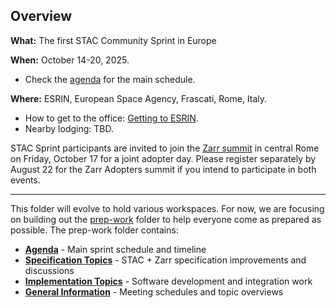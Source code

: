 ## Overview

**What:** The first STAC Community Sprint in Europe

**When:** October 14-20, 2025.
* Check the [agenda](agenda.md) for the main schedule.

**Where:** ESRIN, European Space Agency, Frascati, Rome, Italy.

* How to get to the office: [Getting to ESRIN](https://www.esa.int/About_Us/ESRIN/Getting_to_ESRIN).
* Nearby lodging: TBD.

STAC Sprint participants are invited to join the [Zarr summit](https://zarr-summit-2025.netlify.app/) in central Rome on Friday, October 17 for a joint adopter day.
Please register separately by August 22 for the Zarr Adopters summit if you intend to participate in both events.

-----
This folder will evolve to hold various workspaces. For now, we are focusing on building out the [prep-work](./prep-work/) folder to help everyone come as prepared as possible. The prep-work folder contains:

* **[Agenda](agenda.md)** - Main sprint schedule and timeline
* **[Specification Topics](./prep-work/specification-topics.md)** - STAC + Zarr specification improvements and discussions
* **[Implementation Topics](./prep-work/implementation-topics.md)** - Software development and integration work
* **[General Information](./prep-work/readme.md)** - Meeting schedules and topic overviews
